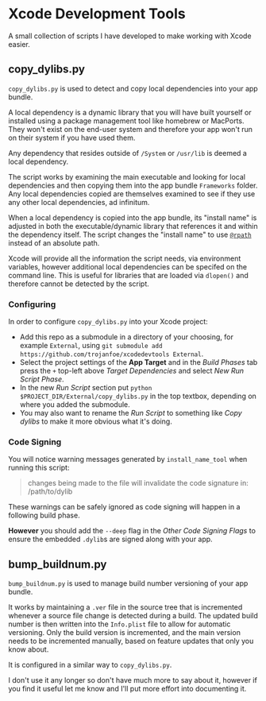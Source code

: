 # Xcode Development Tools

A small collection of scripts I have developed to make working with Xcode easier.

## copy_dylibs.py
`copy_dylibs.py` is used to detect and copy local dependencies into your app bundle.

A local dependency is a dynamic library that you will have built yourself or installed using a package management tool like homebrew or MacPorts.  They won't exist on the end-user system and therefore your app won't run on their system if you have used them.

Any dependency that resides outside of `/System` or `/usr/lib` is deemed a local dependency.

The script works by examining the main executable and looking for local dependencies and then copying them into the app bundle `Frameworks` folder.  Any local dependencies copied are themselves examined to see if they use any other local dependencies, ad infinitum.

When a local dependency is copied into the app bundle, its "install name" is adjusted in both the executable/dynamic library that references it and within the dependency itself.  The script changes the "install name" to use [`@rpath`](https://developer.apple.com/library/archive/documentation/DeveloperTools/Conceptual/DynamicLibraries/100-Articles/RunpathDependentLibraries.html) instead of an absolute path.

Xcode will provide all the information the script needs, via environment variables, however additional local dependencies can be specifed on the command line. This is useful for libraries that are loaded via `dlopen()` and therefore cannot be detected by the script.


### Configuring
In order to configure `copy_dylibs.py` into your Xcode project:

- Add this repo as a submodule in a directory of your choosing, for example `External`, using `git submodule add https://github.com/trojanfoe/xcodedevtools External`.
- Select the project settings of the **App Target** and in the *Build Phases* tab press the `+` top-left above *Target Dependencies* and select *New Run Script Phase*.
- In the new *Run Script* section put `python $PROJECT_DIR/External/copy_dylibs.py` in the top textbox, depending on where you added the submodule.
- You may also want to rename the *Run Script* to something like *Copy dylibs* to make it more obvious what it's doing.


### Code Signing
You will notice warning messages generated by `install_name_tool` when running this script:

> changes being made to the file will invalidate the code signature in: /path/to/dylib

These warnings can be safely ignored as code signing will happen in a following build phase.

**However** you should add the `--deep` flag in the *Other Code Signing Flags* to ensure the embedded `.dylib`s are signed along with your app.

## bump_buildnum.py
`bump_buildnum.py` is used to manage build number versioning of your app bundle.

It works by maintaining a `.ver` file in the source tree that is incremented whenever a source file change is detected during a build.  The updated build number is then written into the `Info.plist` file to allow for automatic versioning.  Only the build version is incremented, and the main version needs to be incremented manually, based on feature updates that only you know about.

It is configured in a similar way to `copy_dylibs.py`.

I don't use it any longer so don't have much more to say about it, however if you find it useful let me know and I'll put more effort into documenting it.
